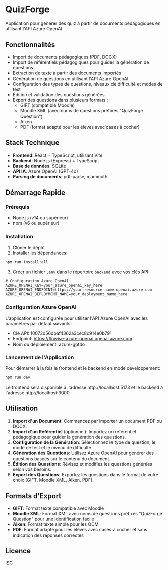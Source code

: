 # QuizForge

Application pour générer des quiz à partir de documents pédagogiques en utilisant l'API Azure OpenAI.

## Fonctionnalités

- Import de documents pédagogiques (PDF, DOCX)
- Import de référentiels pédagogiques pour guider la génération de questions
- Extraction de texte à partir des documents importés
- Génération de questions en utilisant l'API Azure OpenAI
- Configuration des types de questions, niveaux de difficulté et modes de test
- Édition et validation des questions générées
- Export des questions dans plusieurs formats :
  - GIFT (compatible Moodle)
  - Moodle XML (avec noms de questions préfixés "QuizForge Question")
  - Aiken
  - PDF (format adapté pour les élèves avec cases à cocher)

## Stack Technique

- **Frontend**: React + TypeScript, utilisant Vite
- **Backend**: Node.js (Express) + TypeScript
- **Base de données**: SQLite
- **API IA**: Azure OpenAI (GPT-4o)
- **Parsing de documents**: pdf-parse, mammoth

## Démarrage Rapide

### Prérequis

- Node.js (v14 ou supérieur)
- npm (v6 ou supérieur)

### Installation

1. Cloner le dépôt
2. Installer les dépendances:

```bash
npm run install:all
```

3. Créer un fichier `.env` dans le répertoire `backend` avec vos clés API:

```
# Configuration Azure OpenAI
AZURE_OPENAI_KEY=your_azure_openai_key_here
AZURE_OPENAI_ENDPOINT=https://your-resource-name.openai.azure.com
AZURE_OPENAI_DEPLOYMENT_NAME=your_deployment_name_here
```

### Configuration Azure OpenAI

L'application est configurée pour utiliser l'API Azure OpenAI avec les paramètres par défaut suivants:
- Clé API: 10073d56dbaf4362a3cec8c914e0b791
- Endpoint: https://flowise-azure-openai.openai.azure.com
- Nom du déploiement: azure-gpt4o

### Lancement de l'Application

Pour démarrer à la fois le frontend et le backend en mode développement:

```bash
npm run dev
```

Le frontend sera disponible à l'adresse http://localhost:5173 et le backend à l'adresse http://localhost:3000.

## Utilisation

1. **Import d'un Document**: Commencez par importer un document PDF ou DOCX.
2. **Import d'un Référentiel** (optionnel): Importez un référentiel pédagogique pour guider la génération des questions.
3. **Configuration de la Génération**: Sélectionnez le type de question, le mode de test et le niveau de difficulté.
4. **Génération des Questions**: Utilisez Azure OpenAI pour générer des questions basées sur le contenu du document.
5. **Édition des Questions**: Révisez et modifiez les questions générées selon vos besoins.
6. **Export des Questions**: Exportez les questions dans le format de votre choix (GIFT, Moodle XML, Aiken, PDF).

## Formats d'Export

- **GIFT**: Format texte compatible avec Moodle
- **Moodle XML**: Format XML avec noms de questions préfixés "QuizForge Question" pour une identification facile
- **Aiken**: Format texte simple pour les QCM
- **PDF**: Format adapté pour les élèves avec cases à cocher et sans indication des réponses correctes

## Licence

ISC
